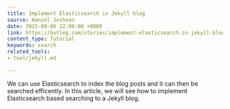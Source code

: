 ```yaml
---
title: Implement Elasticsearch in Jekyll blog
source: Hanzel Jesheen
date: 2015-09-06 22:09:00 +0000
link: https://botleg.com/stories/implement-elasticsearch-in-jekyll-blog/
content_type: Tutorial
keywords: search
related_tools:
- tool/jekyll.md

---
```

We can use Elasticsearch to index the blog posts and it can then be searched efficently. In this article, we will see how to implement Elasticsearch based searching to a Jekyll blog.





